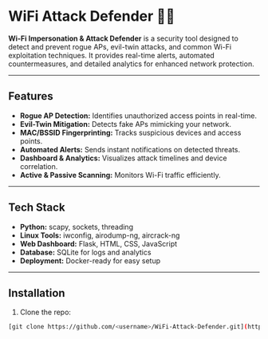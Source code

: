 # WiFi Attack Defender 🚨📡

**Wi-Fi Impersonation & Attack Defender** is a security tool designed to detect and prevent rogue APs, evil-twin attacks, and common Wi-Fi exploitation techniques. It provides real-time alerts, automated countermeasures, and detailed analytics for enhanced network protection.

---

## Features
- **Rogue AP Detection:** Identifies unauthorized access points in real-time.
- **Evil-Twin Mitigation:** Detects fake APs mimicking your network.
- **MAC/BSSID Fingerprinting:** Tracks suspicious devices and access points.
- **Automated Alerts:** Sends instant notifications on detected threats.
- **Dashboard & Analytics:** Visualizes attack timelines and device correlation.
- **Active & Passive Scanning:** Monitors Wi-Fi traffic efficiently.

---

## Tech Stack
- **Python:** scapy, sockets, threading  
- **Linux Tools:** iwconfig, airodump-ng, aircrack-ng  
- **Web Dashboard:** Flask, HTML, CSS, JavaScript  
- **Database:** SQLite for logs and analytics  
- **Deployment:** Docker-ready for easy setup  

---

## Installation
1. Clone the repo:  
```bash
[git clone https://github.com/<username>/WiFi-Attack-Defender.git](https://github.com/Osama-web-dev/wifi-impoersonation-detector-attack-defender.git)
